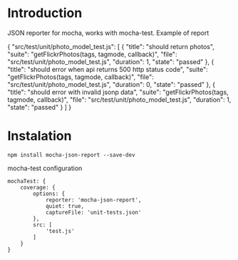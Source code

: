 # Introduction 
JSON reporter for mocha, works with mocha-test. Example of report

{
	"src/test/unit/photo_model_test.js": [
		{
			"title": "should return photos",
			"suite": "getFlickrPhotos(tags, tagmode, callback)",
			"file": "src/test/unit/photo_model_test.js",
			"duration": 1,
			"state": "passed"
		},
		{
			"title": "should error when api returns 500 http status code",
			"suite": "getFlickrPhotos(tags, tagmode, callback)",
			"file": "src/test/unit/photo_model_test.js",
			"duration": 0,
			"state": "passed"
		},
		{
			"title": "should error with invalid jsonp data",
			"suite": "getFlickrPhotos(tags, tagmode, callback)",
			"file": "src/test/unit/photo_model_test.js",
			"duration": 1,
			"state": "passed"
		}
	]
}

# Instalation

	npm install mocha-json-report --save-dev

mocha-test configuration 

	mochaTest: {
		coverage: {
			options: {
				reporter: 'mocha-json-report',
				quiet: true,
				captureFile: 'unit-tests.json'
			},
			src: [
				'test.js'
			]
		}
	}